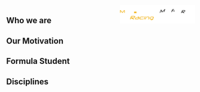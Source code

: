 
<img src="MFR_Logo-negativ.png" alt="logo" width="200" style="float: right;"/>


## Who we are


## Our Motivation



## Formula Student




## Disciplines
